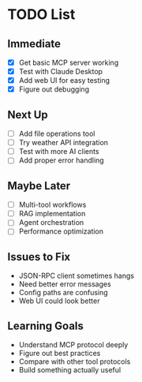 # TODO List

## Immediate
- [x] Get basic MCP server working
- [x] Test with Claude Desktop
- [x] Add web UI for easy testing
- [x] Figure out debugging

## Next Up
- [ ] Add file operations tool
- [ ] Try weather API integration
- [ ] Test with more AI clients
- [ ] Add proper error handling

## Maybe Later
- [ ] Multi-tool workflows
- [ ] RAG implementation
- [ ] Agent orchestration
- [ ] Performance optimization

## Issues to Fix
- JSON-RPC client sometimes hangs
- Need better error messages
- Config paths are confusing
- Web UI could look better

## Learning Goals
- Understand MCP protocol deeply
- Figure out best practices
- Compare with other tool protocols
- Build something actually useful